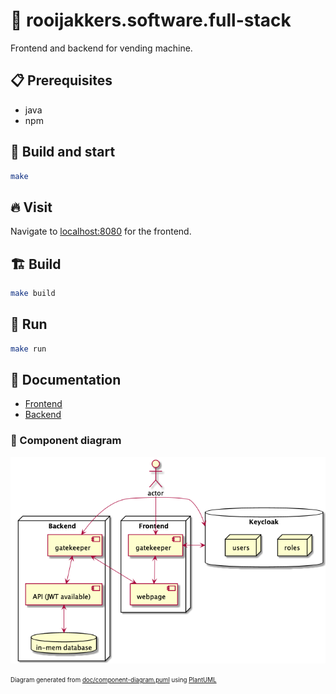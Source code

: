 # 🧨 rooijakkers.software.full-stack

Frontend and backend for vending machine.

## 📋 Prerequisites

- java
- npm

## 🚀 Build and start

```sh
make
```
## 🔥 Visit

Navigate to [localhost:8080][1] for the frontend.

## 🏗 Build

```sh
make build
```

## 🏃 Run

```sh
make run
```

## 📖 Documentation

- [Frontend](frontend/README.md)
- [Backend](backend/README.md)

### 📐 Component diagram

![architecture](doc/component-diagram.png)

<sub><sup>Diagram generated from
[doc/component-diagram.puml](doc/component-diagram.puml) using
[PlantUML][2]</sup></sub>

[1]: http://localhost:8080
[2]: https://plantuml.com
